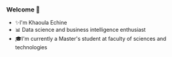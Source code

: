 ### Welcome 👋

* ✨I'm Khaoula Echine
* 📊 Data science and business intelligence enthusiast
* 🎓I'm currently a Master's student at faculty of sciences and technologies

<!--
**Khaoula-Ech/Khaoula-Ech** is a ✨ _special_ ✨ repository because its `README.md` (this file) appears on your GitHub profile.

Here are some ideas to get you started:

- 🔭 I’m currently working on ...
- 🌱 I’m currently learning ...
- 👯 I’m looking to collaborate on ...
- 🤔 I’m looking for help with ...
- 💬 Ask me about ...
- 📫 How to reach me: ...
- 😄 Pronouns: ...
- ⚡ Fun fact: ...
-->
